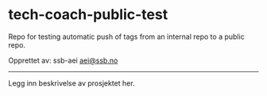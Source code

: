 # tech-coach-public-test

Repo for testing automatic push of tags from an internal repo to a public repo.

Opprettet av:
ssb-aei <aei@ssb.no>

---

Legg inn beskrivelse av prosjektet her.
